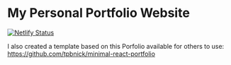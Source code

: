 # My Personal Portfolio Website
[![Netlify Status](https://api.netlify.com/api/v1/badges/5207b504-e192-46ea-8161-515fc41045db/deploy-status)](https://app.netlify.com/sites/nickplatt/deploys)

I also created a template based on this Porfolio available for others to use: https://github.com/tpbnick/minimal-react-portfolio
